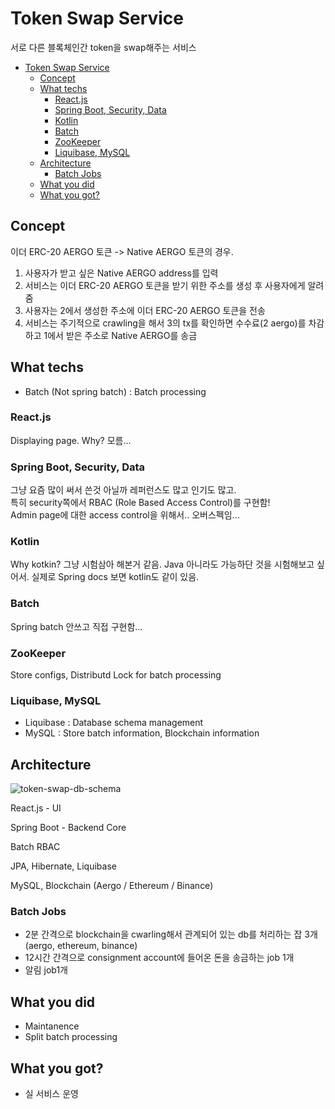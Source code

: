 # Token Swap Service

서로 다른 블록체인간 token을 swap해주는 서비스

- [Token Swap Service](#token-swap-service)
  - [Concept](#concept)
  - [What techs](#what-techs)
    - [React.js](#reactjs)
    - [Spring Boot, Security, Data](#spring-boot-security-data)
    - [Kotlin](#kotlin)
    - [Batch](#batch)
    - [ZooKeeper](#zookeeper)
    - [Liquibase, MySQL](#liquibase-mysql)
  - [Architecture](#architecture)
    - [Batch Jobs](#batch-jobs)
  - [What you did](#what-you-did)
  - [What you got?](#what-you-got)

## Concept

이더 ERC-20 AERGO 토큰 -> Native AERGO 토큰의 경우.

1. 사용자가 받고 싶은 Native AERGO address를 입력
2. 서비스는 이더 ERC-20 AERGO 토큰을 받기 위한 주소를 생성 후 사용자에게 알려줌
3. 사용자는 2에서 생성한 주소에 이더 ERC-20 AERGO 토큰을 전송
4. 서비스는 주기적으로 crawling을 해서 3의 tx를 확인하면 수수료(2 aergo)를 차감하고 1에서 받은 주소로 Native AERGO를 송금

## What techs

- Batch (Not spring batch) : Batch processing

### React.js

Displaying page. Why? 모름...

### Spring Boot, Security, Data

그냥 요즘 많이 써서 쓴것 아닐까 레퍼런스도 많고 인기도 많고.\
특히 security쪽에서 RBAC (Role Based Access Control)를 구현함!\
Admin page에 대한 access control을 위해서.. 오버스펙임...

### Kotlin

Why kotkin? 그냥 시험삼아 해본거 같음. Java 아니라도 가능하단 것을 시험해보고 싶어서. 실제로 Spring docs 보면 kotlin도 같이 있음.

### Batch

Spring batch 안쓰고 직접 구현함...

### ZooKeeper

Store configs, Distributd Lock for batch processing

### Liquibase, MySQL

- Liquibase : Database schema management
- MySQL : Store batch information, Blockchain information

## Architecture

![token-swap-db-schema](./img/token-swap-db-schema)

React.js - UI

Spring Boot - Backend Core

Batch          RBAC

JPA, Hibernate, Liquibase

MySQL, Blockchain (Aergo / Ethereum / Binance)

### Batch Jobs

- 2분 간격으로 blockchain을 cwarling해서 관계되어 있는 db를 처리하는 잡 3개 (aergo, ethereum, binance)
- 12시간 간격으로 consignment account에 들어온 돈을 송금하는 job 1개
- 알림 job1개

## What you did

- Maintanence
- Split batch processing

## What you got?

- 실 서비스 운영
